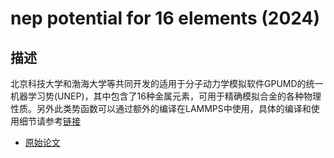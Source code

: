 # nep potential for 16 elements (2024)
## 描述
北京科技大学和渤海大学等共同开发的适用于分子动力学模拟软件GPUMD的统一机器学习势(UNEP)，其中包含了16种金属元素，可用于精确模拟合金的各种物理性质。另外此类势函数可以通过额外的编译在LAMMPS中使用，具体的编译和使用细节请参考[链接](https://github.com/brucefan1983/NEP_CPU)
- [原始论文](https://doi.org/10.1038/s41467-024-54554-x)  